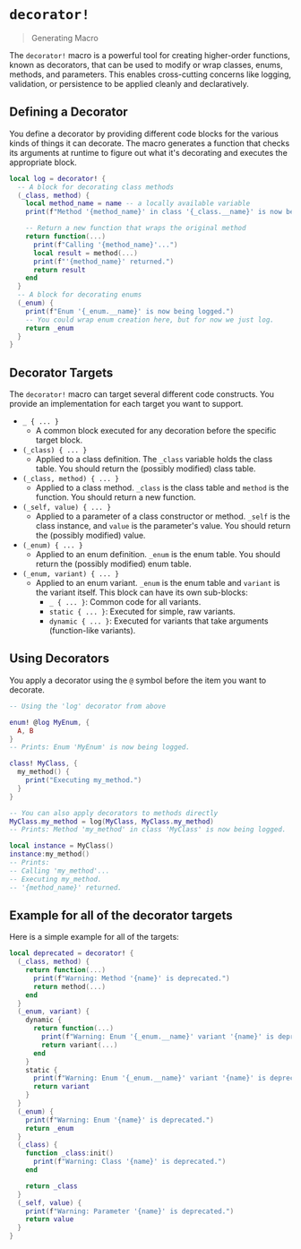# `decorator!`

> Generating Macro

The `decorator!` macro is a powerful tool for creating higher-order functions, known as decorators, that can be used to modify or wrap classes, enums, methods, and parameters. This enables cross-cutting concerns like logging, validation, or persistence to be applied cleanly and declaratively.

## Defining a Decorator

You define a decorator by providing different code blocks for the various kinds of things it can decorate. The macro generates a function that checks its arguments at runtime to figure out what it's decorating and executes the appropriate block.

```lua
local log = decorator! {
  -- A block for decorating class methods
  (_class, method) {
    local method_name = name -- a locally available variable
    print(f"Method '{method_name}' in class '{_class.__name}' is now being logged.")

    -- Return a new function that wraps the original method
    return function(...)
      print(f"Calling '{method_name}'...")
      local result = method(...)
      print(f"'{method_name}' returned.")
      return result
    end
  }
  -- A block for decorating enums
  (_enum) {
    print(f"Enum '{_enum.__name}' is now being logged.")
    -- You could wrap enum creation here, but for now we just log.
    return _enum
  }
}
```

## Decorator Targets

The `decorator!` macro can target several different code constructs. You provide an implementation for each target you want to support.

-   `_ { ... }`
    -   A common block executed for any decoration before the specific target block.
-   `(_class) { ... }`
    -   Applied to a class definition. The `_class` variable holds the class table. You should return the (possibly modified) class table.
-   `(_class, method) { ... }`
    -   Applied to a class method. `_class` is the class table and `method` is the function. You should return a new function.
-   `(_self, value) { ... }`
    -   Applied to a parameter of a class constructor or method. `_self` is the class instance, and `value` is the parameter's value. You should return the (possibly modified) value.
-   `(_enum) { ... }`
    -   Applied to an enum definition. `_enum` is the enum table. You should return the (possibly modified) enum table.
-   `(_enum, variant) { ... }`
    -   Applied to an enum variant. `_enum` is the enum table and `variant` is the variant itself. This block can have its own sub-blocks:
        -   `_ { ... }`: Common code for all variants.
        -   `static { ... }`: Executed for simple, raw variants.
        -   `dynamic { ... }`: Executed for variants that take arguments (function-like variants).

## Using Decorators

You apply a decorator using the `@` symbol before the item you want to decorate.

```lua
-- Using the 'log' decorator from above

enum! @log MyEnum, {
  A, B
}
-- Prints: Enum 'MyEnum' is now being logged.

class! MyClass, {
  my_method() {
    print("Executing my_method.")
  }
}

-- You can also apply decorators to methods directly
MyClass.my_method = log(MyClass, MyClass.my_method)
-- Prints: Method 'my_method' in class 'MyClass' is now being logged.

local instance = MyClass()
instance:my_method()
-- Prints:
-- Calling 'my_method'...
-- Executing my_method.
-- '{method_name}' returned.
```

## Example for all of the decorator targets

Here is a simple example for all of the targets:

```lua
local deprecated = decorator! {
  (_class, method) {
    return function(...)
      print(f"Warning: Method '{name}' is deprecated.")
      return method(...)
    end
  }
  (_enum, variant) {
    dynamic {
      return function(...)
        print(f"Warning: Enum '{_enum.__name}' variant '{name}' is deprecated.")
        return variant(...)
      end
    }
    static {
      print(f"Warning: Enum '{_enum.__name}' variant '{name}' is deprecated.")
      return variant
    }
  }
  (_enum) {
    print(f"Warning: Enum '{name}' is deprecated.")
    return _enum
  }
  (_class) {
    function _class:init()
      print(f"Warning: Class '{name}' is deprecated.")
    end

    return _class
  }
  (_self, value) {
    print(f"Warning: Parameter '{name}' is deprecated.")
    return value
  }
}
```